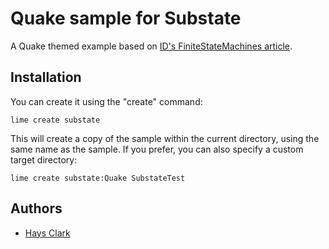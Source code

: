 Quake sample for Substate
=========================

A Quake themed example based on [ID's FiniteStateMachines article](http://ai-depot.com/FiniteStateMachines/FSM.html).


Installation
------------
You can create it using the "create" command:

    lime create substate

This will create a copy of the sample within the current directory, using the same name as the sample. If you prefer, you can also specify a custom target directory:

    lime create substate:Quake SubstateTest
    

Authors
-------
* [Hays Clark](https://github.com/haysclark)